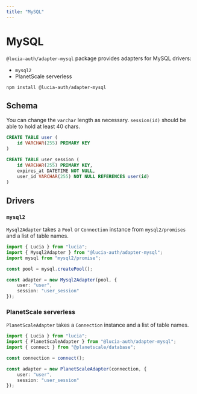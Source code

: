 ```yaml
---
title: "MySQL"
---
```


# MySQL

`@lucia-auth/adapter-mysql` package provides adapters for MySQL drivers:

- `mysql2`
- PlanetScale serverless

```
npm install @lucia-auth/adapter-mysql
```

## Schema

You can change the `varchar` length as necessary. `session(id)` should be able to hold at least 40 chars.

```sql
CREATE TABLE user (
    id VARCHAR(255) PRIMARY KEY
)

CREATE TABLE user_session (
    id VARCHAR(255) PRIMARY KEY,
    expires_at DATETIME NOT NULL,
    user_id VARCHAR(255) NOT NULL REFERENCES user(id)
)
```

## Drivers

### `mysql2`

`Mysql2Adapter` takes a `Pool` or `Connection` instance from `mysql2/promises` and a list of table names.

```ts
import { Lucia } from "lucia";
import { Mysql2Adapter } from "@lucia-auth/adapter-mysql";
import mysql from "mysql2/promise";

const pool = mysql.createPool();

const adapter = new Mysql2Adapter(pool, {
	user: "user",
	session: "user_session"
});
```

### PlanetScale serverless

`PlanetScaleAdapter` takes a `Connection` instance and a list of table names.

```ts
import { Lucia } from "lucia";
import { PlanetScaleAdapter } from "@lucia-auth/adapter-mysql";
import { connect } from "@planetscale/database";

const connection = connect();

const adapter = new PlanetScaleAdapter(connection, {
	user: "user",
	session: "user_session"
});
```
